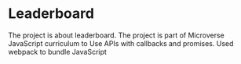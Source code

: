 # Leaderboard
The project is about leaderboard. The project is part of Microverse JavaScript curriculum to Use APIs with callbacks and promises. Used webpack to bundle JavaScript
